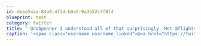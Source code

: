 ```yaml
---
id: deee54ae-84a9-4f3d-b9a5-9a3b52c7f8f4
blueprint: text
category: twitter
title: "'@robpenner I understood all of that surprisingly. Met @flight404 at TEDxCdnRockies"
caption: '<span class="username username_linked">@<a href="https://twitter.com/robpenner" title="Robert Penner">robpenner</a></span> I understood all of that surprisingly. Met <span class="username username_linked">@<a href="https://twitter.com/flight404" title="Robert Hodgin">flight404</a></span> at TEDxCdnRockies'
---
```

